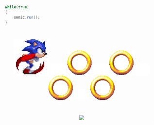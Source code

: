 ```java
while(true)
{
    sonic.run();
}
```

<br/>

<p align="center">
  <img class = "gatsby-resp-image-image" src = "/gifs/sonic.gif", height = 120, style = "padding: 100">
  <img class = "gatsby-resp-image-image" src = "/gifs/blank.png", width = 50>
  <img class = "gatsby-resp-image-image" src = "/gifs/ring.gif", height = 80>
  <img class = "gatsby-resp-image-image" src = "/gifs/blank.png", width = 50>
  <img class = "gatsby-resp-image-image" src = "/gifs/ring.gif", height = 80>
  <img class = "gatsby-resp-image-image" src = "/gifs/blank.png", width = 50>
  <img class = "gatsby-resp-image-image" src = "/gifs/ring.gif", height = 80>
  <img class = "gatsby-resp-image-image" src = "/gifs/blank.png", width = 50>
  <img class = "gatsby-resp-image-image" src = "/gifs/ring.gif", height = 80>
</p>

<br/>

<p align="center">
    <a href="https://github.com/anuraghazra/github-readme-stats">
        <img align="center" src="https://github-readme-stats.vercel.app/api/top-langs/?username=babireski&layout=compact&bg_color=161b22&hide_border=true&title_color=c9d1d9&text_color=c9d1d9&custom_title=most_used_languages" />
    </a>
</p>
